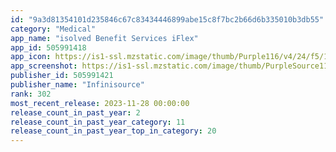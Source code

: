 ```yaml
---
id: "9a3d81354101d235846c67c83434446899abe15c8f7bc2b66d6b335010b3db55"
category: "Medical"
app_name: "isolved Benefit Services iFlex"
app_id: 505991418
app_icon: https://is1-ssl.mzstatic.com/image/thumb/Purple116/v4/24/f5/11/24f511fc-0ad8-6dfe-68ff-80a988178e32/AppIcon-1x_U007emarketing-0-3-0-85-220-0.png/1024x1024bb.png
app_screenshot: https://is1-ssl.mzstatic.com/image/thumb/PurpleSource114/v4/7f/04/0c/7f040cfe-109a-5da3-b4a4-3f0d4f4857f8/03249efc-2334-468c-b242-8aa13cc2a989_iPhone_X_Home.png/1242x2688bb.png
publisher_id: 505991421
publisher_name: "Infinisource"
rank: 302
most_recent_release: 2023-11-28 00:00:00
release_count_in_past_year: 2
release_count_in_past_year_category: 11
release_count_in_past_year_top_in_category: 20
---
```


